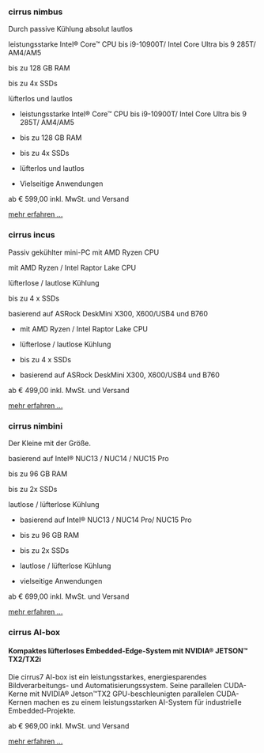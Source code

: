 ### cirrus nimbus ###

Durch passive Kühlung absolut lautlos

leistungsstarke Intel® Core™ CPU bis i9-10900T/ Intel Core Ultra bis 9 285T/ AM4/AM5

bis zu 128 GB RAM

bis zu 4x SSDs

lüfterlos und lautlos

* leistungsstarke Intel® Core™ CPU bis i9-10900T/ Intel Core Ultra bis 9 285T/ AM4/AM5

* bis zu 128 GB RAM

* bis zu 4x SSDs

* lüfterlos und lautlos

* Vielseitige Anwendungen

ab € 599,00
inkl. MwSt. und Versand

[mehr erfahren ...](https://www.cirrus7.com/cirrus7-nimbus/)

### cirrus incus ###

Passiv gekühlter mini-PC mit AMD Ryzen CPU

mit AMD Ryzen / Intel Raptor Lake CPU

lüfterlose / lautlose Kühlung

bis zu 4 x SSDs

basierend auf ASRock DeskMini X300, X600/USB4 und B760

* mit AMD Ryzen / Intel Raptor Lake CPU

* lüfterlose / lautlose Kühlung

* bis zu 4 x SSDs

* basierend auf ASRock DeskMini X300, X600/USB4 und B760

ab € 499,00
inkl. MwSt. und Versand

[mehr erfahren ...](https://www.cirrus7.com/cirrus7-incus/)

### cirrus nimbini ###

Der Kleine mit der Größe.

basierend auf Intel® NUC13 / NUC14 / NUC15 Pro

bis zu 96 GB RAM

bis zu 2x SSDs

lautlose / lüfterlose Kühlung

* basierend auf Intel® NUC13 / NUC14 Pro/ NUC15 Pro

* bis zu 96 GB RAM

* bis zu 2x SSDs

* lautlose / lüfterlose Kühlung

* vielseitige Anwendungen

ab € 699,00
inkl. MwSt. und Versand

[mehr erfahren ...](https://www.cirrus7.com/cirrus7-nimbini/)

### cirrus AI-box ###

#### Kompaktes lüfterloses Embedded-Edge-System mit NVIDIA® JETSON™ TX2/TX2i ####

Die cirrus7 AI-box ist ein leistungsstarkes, energiesparendes Bildverarbeitungs- und Automatisierungssystem. Seine parallelen CUDA-Kerne mit NVIDIA® Jetson™TX2 GPU-beschleunigten parallelen CUDA-Kernen machen es zu einem leistungsstarken AI-System für industrielle Embedded-Projekte.

ab € 969,00
inkl. MwSt. und Versand

[mehr erfahren ...](https://www.cirrus7.com/cirrus7-ai-box/)
